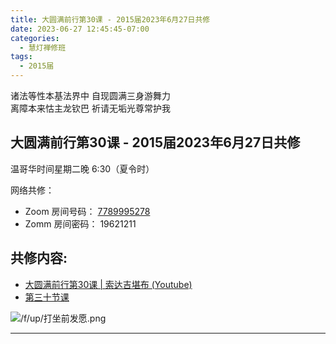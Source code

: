 ```yaml
---
title: 大圆满前行第30课 - 2015届2023年6月27日共修
date: 2023-06-27 12:45:45-07:00
categories:
  - 慧灯禅修班
tags:
  - 2015届
---
```

诸法等性本基法界中 自现圆满三身游舞力  
离障本来怙主龙钦巴 祈请无垢光尊常护我

## 大圆满前行第30课 - 2015届2023年6月27日共修

温哥华时间星期二晚 6:30（夏令时） 

网络共修：

- Zoom 房间号码： [7789995278](https://us02web.zoom.us/j/7789995278?pwd=VjZmbWJFY2k2K0E5RVB2cTNIQmhqUT09)
- Zomm 房间密码： 19621211

## 共修内容:

- [大圆满前行第30课 | 索达吉堪布 (Youtube)](https://www.youtube.com/watch?v=lSYLm7JtjBE&list=PLAnEIprIVklfWTKX6X1gI9eR_phiB8B4b&index=32)
- [第三十节课](http://huidengchanxiu.net/refs/qxgs/qxgs-04wc#第三十节课)

![/f/up/打坐前发愿.png](/f/up/打坐前发愿.png)

---


